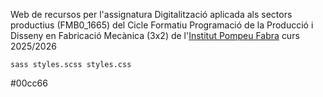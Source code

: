 Web de recursos per l'assignatura Digitalització aplicada als sectors productius (FMB0_1665) del Cicle Formatiu Programació de la Producció i Disseny en Fabricació Mecànica (3x2) de l'[Institut Pompeu Fabra](https://agora.xtec.cat/iespompeufabra-bdn/) curs 2025/2026

```
sass styles.scss styles.css
```

#00cc66